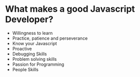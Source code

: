 # What makes a good Javascript Developer?

* Willingness to learn
* Practice, patience and perseverance
* Know your Javascript
* Proactive
* Debugging Skills
* Problem solving skills
* Passion for Programming
* People Skills


